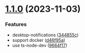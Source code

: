 # [1.1.0](https://github.com/Mirasaki/backup-manager/compare/v1.0.0...v1.1.0) (2023-11-03)


### Features

* desktop-notifications ([344855c](https://github.com/Mirasaki/backup-manager/commit/344855c461af6f5f86f57a34b3b64fbd6225dc5e))
* support docker ([d46f95a](https://github.com/Mirasaki/backup-manager/commit/d46f95a65661194b4bacaefabd2ac4742aa37789))
* use ts-node-dev ([9664f17](https://github.com/Mirasaki/backup-manager/commit/9664f17c6be891277b7701985b980d3534d9dcae))
